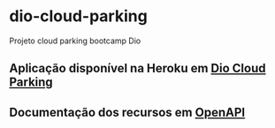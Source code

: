 # dio-cloud-parking
Projeto cloud parking bootcamp Dio

## Aplicação disponível na Heroku em <a href="https://parking-diome.herokuapp.com/">Dio Cloud Parking</a>

## Documentação dos recursos em <a href="https://parking-diome.herokuapp.com/swagger-ui/index.html">OpenAPI</a>
